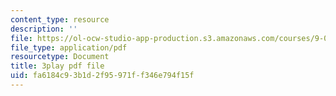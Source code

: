 ```yaml
---
content_type: resource
description: ''
file: https://ol-ocw-studio-app-production.s3.amazonaws.com/courses/9-00sc-introduction-to-psychology-fall-2011/fa6184c93b1d2f95971ff346e794f15f_Qw4SkvZ03cc.pdf
file_type: application/pdf
resourcetype: Document
title: 3play pdf file
uid: fa6184c9-3b1d-2f95-971f-f346e794f15f
---
```

